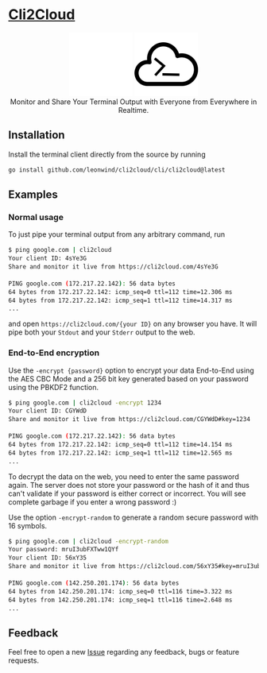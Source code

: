 # <a href="https://cli2cloud.com">Cli2Cloud</a>


<p align="center">
<img src="webapp/src/assets/cloudWhite.png#gh-dark-mode-only" width="128" alt="Cli2Cloud Logo"/>
<img src="webapp/src/assets/cloudBlack.png#gh-light-mode-only" width="128" alt="Cli2Cloud Logo"/>
<br/>
Monitor and Share Your Terminal Output with Everyone from Everywhere in Realtime.
</p>

## Installation
Install the terminal client directly from the source by running
```bash
go install github.com/leonwind/cli2cloud/cli/cli2cloud@latest
```

## Examples
### Normal usage
To just pipe your terminal output from any arbitrary command, run
```bash
$ ping google.com | cli2cloud
Your client ID: 4sYe3G
Share and monitor it live from https://cli2cloud.com/4sYe3G

PING google.com (172.217.22.142): 56 data bytes
64 bytes from 172.217.22.142: icmp_seq=0 ttl=112 time=12.306 ms
64 bytes from 172.217.22.142: icmp_seq=1 ttl=112 time=14.317 ms
...
```

and open `https://cli2cloud.com/{your ID}` on any browser you have.
It will pipe both your `Stdout` and your `Stderr` output to the web.

### End-to-End encryption
Use the `-encrypt {password}` option to encrypt your data End-to-End using the AES CBC Mode and a 256 bit key generated based on your password using the PBKDF2 function.
```bash
$ ping google.com | cli2cloud -encrypt 1234
Your client ID: CGYWdD
Share and monitor it live from https://cli2cloud.com/CGYWdD#key=1234

PING google.com (172.217.22.142): 56 data bytes
64 bytes from 172.217.22.142: icmp_seq=0 ttl=112 time=14.154 ms
64 bytes from 172.217.22.142: icmp_seq=1 ttl=112 time=12.565 ms
...
```

To decrypt the data on the web, you need to enter the same password again. The server does not store your password or the hash of it and thus can't validate if your password is either correct or incorrect. You will see complete garbage if you enter a wrong password :)

Use the option `-encrypt-random` to generate a random secure password with 16 symbols.
```bash
$ ping google.com | cli2cloud -encrypt-random
Your password: mruI3ubFXTww1QYf
Your client ID: 56xY35
Share and monitor it live from https://cli2cloud.com/56xY35#key=mruI3ubFXTww1QYf

PING google.com (142.250.201.174): 56 data bytes
64 bytes from 142.250.201.174: icmp_seq=0 ttl=116 time=3.322 ms
64 bytes from 142.250.201.174: icmp_seq=1 ttl=116 time=2.648 ms
...
```

## Feedback
Feel free to open a new [Issue](https://github.com/leonwind/cli2cloud/issues) regarding any feedback, bugs or feature requests.
